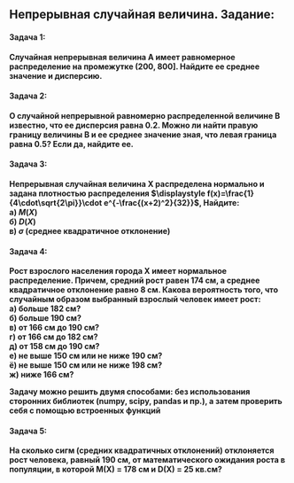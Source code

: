 ## Непрерывная случайная величина. Задание:

#### Задача 1:

**Случайная непрерывная величина A имеет равномерное распределение на
промежутке (200, 800]. Найдите ее среднее значение и дисперсию.**

#### Задача 2:

**О случайной непрерывной равномерно распределенной величине B известно, что ее дисперсия равна 0.2. Можно ли найти правую границу величины B и ее среднее значение зная, что левая граница равна 0.5? Если да, найдите ее.**

#### Задача 3:

**Непрерывная случайная величина X распределена нормально и задана плотностью распределения $\displaystyle f(x)=\frac{1}{4\cdot\sqrt{2\pi}}\cdot e^{-\frac{(x+2)^2}{32}}$, Найдите:**  
   **а) $M(X)$**  
   **б) $D(X)$**  
   **в) $\displaystyle\sigma$ (среднее квадратичное отклонение)**

#### Задача 4:

**Рост взрослого населения города X имеет нормальное распределение. Причем, средний рост равен 174 см, а среднее квадратичное отклонение равно 8 см. Какова вероятность того, что случайным образом выбранный взрослый человек имеет рост:**  
   **а) больше 182 см?**  
   **б) больше 190 см?**  
   **в) от 166 см до 190 см?**  
   **г) от 166 см до 182 см?**  
   **д) от 158 см до 190 см?**  
   **е) не выше 150 см или не ниже 190 см?**  
   **ё) не выше 150 см или не ниже 198 см?**  
   **ж) ниже 166 см?** 

**Задачу можно решить двумя способами: без использования сторонних библиотек (numpy, scipy, pandas и пр.), а затем проверить себя с помощью встроенных функций**

#### Задача 5:

**На сколько сигм (средних квадратичных отклонений) отклоняется рост человека, равный 190 см, от математического ожидания роста в популяции, в которой M(X) = 178 см и D(X) = 25 кв.см?**

